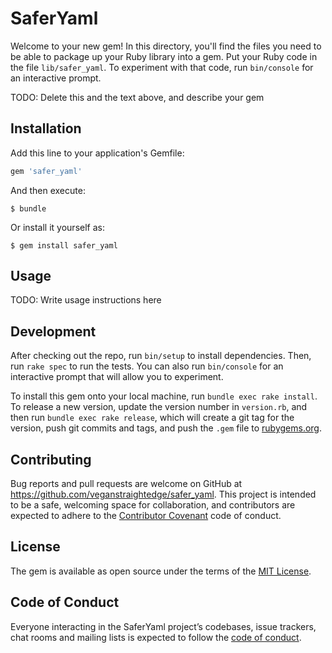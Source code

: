 # SaferYaml

Welcome to your new gem! In this directory, you'll find the files you need to be able to package up your Ruby library into a gem. Put your Ruby code in the file `lib/safer_yaml`. To experiment with that code, run `bin/console` for an interactive prompt.

TODO: Delete this and the text above, and describe your gem

## Installation

Add this line to your application's Gemfile:

```ruby
gem 'safer_yaml'
```

And then execute:

    $ bundle

Or install it yourself as:

    $ gem install safer_yaml

## Usage

TODO: Write usage instructions here

## Development

After checking out the repo, run `bin/setup` to install dependencies. Then, run `rake spec` to run the tests. You can also run `bin/console` for an interactive prompt that will allow you to experiment.

To install this gem onto your local machine, run `bundle exec rake install`. To release a new version, update the version number in `version.rb`, and then run `bundle exec rake release`, which will create a git tag for the version, push git commits and tags, and push the `.gem` file to [rubygems.org](https://rubygems.org).

## Contributing

Bug reports and pull requests are welcome on GitHub at https://github.com/veganstraightedge/safer_yaml. This project is intended to be a safe, welcoming space for collaboration, and contributors are expected to adhere to the [Contributor Covenant](http://contributor-covenant.org) code of conduct.

## License

The gem is available as open source under the terms of the [MIT License](https://opensource.org/licenses/MIT).

## Code of Conduct

Everyone interacting in the SaferYaml project’s codebases, issue trackers, chat rooms and mailing lists is expected to follow the [code of conduct](https://github.com/veganstraightedge/safer_yaml/blob/master/CODE_OF_CONDUCT.md).
